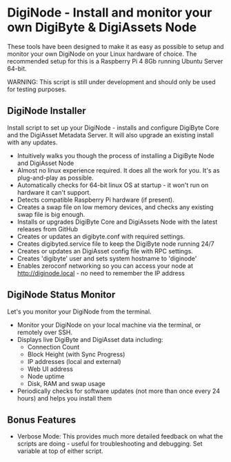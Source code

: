 # DigiNode - Install and monitor your own DigiByte & DigiAssets Node

These tools have been designed to make it as easy as possible to setup and monitor your own DigiNode on your Linux hardware of choice. The recommended setup for this is a Raspberry Pi 4 8Gb running Ubuntu Server 64-bit.

WARNING: This script is still under development and should only be used for testing purposes.


## DigiNode Installer

Install script to set up your DigiNode - installs and configure DigiByte Core and the DigiAsset Metadata Server. It will also upgrade an existing install with any updates.

- Intuitively walks you though the process of installing a DigiByte Node and DigiAsset Node
- Almost no linux experience required. It does all the work for you. It's as plug-and-play as possible.
- Automatically checks for 64-bit linux OS at startup - it won't run on hardware it can't support.
- Detects compatible Raspberry Pi hardware (if present).
- Creates a swap file on low memory devices, and checks any existing swap file is big enough.
- Installs or upgrades DigiByte Core and DigiAssets Node with the latest releases from GitHub
- Creates or updates an digibyte.conf with required settings.
- Creates digibyted.service file to keep the DigiByte node running 24/7
- Creates or updates an DigiAsset config file with RPC settings. 
- Creates 'digibyte' user and sets system hostname to 'diginode'
- Enables zeroconf networking so you can access your node at http://diginode.local - no need to remember the IP address


## DigiNode Status Monitor

Let's you monitor your DigiNode from the terminal.

- Monitor your DigiNode on your local machine via the terminal, or remotely over SSH.
- Displays live DigiByte and DigiAsset data including:
    + Connection Count
    + Block Height (with Sync Progress)
    + IP addresses (local and external)
    + Web UI address
    + Node uptime
    + Disk, RAM and swap usage
- Periodically checks for software updates (not more than once every 24 hours) and helps you install them


## Bonus Features

- Verbose Mode: This provides much more detailed feedback on what the scripts are doing - useful for troubleshooting and debugging. Set variable at top of either script.
